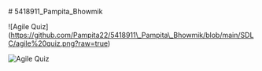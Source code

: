 \# 5418911\_Pampita\_Bhowmik

!\[Agile Quiz](https://github.com/Pampita22/5418911\_Pampita\_Bhowmik/blob/main/SDLC/agile%20quiz.png?raw=true)

<img src="https://github.com/Pampita22/5418911\_Pampita\_Bhowmik/blob/main/SDLC/agile%20quiz.png?raw=true" alt="Agile Quiz">







